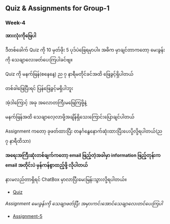 ## Quiz & Assignments for Group-1

### Week-4

**အားလုံးကိုဖြေပါ**

ဒီတစ်ခေါက် Quiz ကို 10 မှတ်ဖိုး 5 ပုဒ်ပဲဖြေရမှာပါ။ အဓိက မှာချင်တာကတော့ မေးခွန်းကို သေချာလေးဖတ်ပေးကြပါခင်ဗျ။

Quiz ကို မနက်ဖြန်(စနေနေ့) ည ၇ နာရီမတိုင်ခင်အထိ ဖြေခွင့်ရှိပါတယ်

တစ်ခါဖြေပြီးရင် ပြန်ဖြေခွင့်မရှိပါဘူး

အဲ့ဒါကြောင့် အခု အလောတကြီးမဖြေကြဖို့နဲ့

မနက်ဖြန်အထိ သေချာလေ့လာဖို့အချိန်ရှိသေးကြောင်းပြောချင်ပါတယ်

Assignment ကတော့ ခုဖတ်ထားပြီး တနင်္ဂနွေနောက်ဆုံးထားပြီးပေးပို့လို့ရပါတယ်(ည ၇ နာရီထိသာ)

**အရေးအကြီးဆုံးတစ်ချက်ကတော့ email ဖြည့်တဲ့အခါမှာ information ဖြည့်တုန်းက email အတိုင်းပဲ မှန်ကန်စွာထည့်ဖို့ လိုပါတယ်**

နားမလည်တာရှိရင် ChatBox မှာလာပြီးမေးမြန်းသွားလို့ရပါတယ်။

* [Quiz](https://forms.gle/15P6bYde1oWeXPBQ9)

*Assignment မေးခွန်းကို သေချာဖတ်ပြီး အမှားကင်းအောင်သေချာလေးတင်ပေးကြပါ*

* [Assignment-5](./g1_w4_asm5.md)